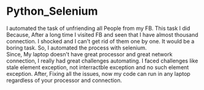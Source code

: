 # Python_Selenium

I automated the task of unfriending all People from my FB. 
This task I did Because, After a long time I visited FB and seen that I have almost thousand connection. 
I shocked and I can't get rid of them one by one. It would be a boring task. 
So, I automated the process with selenium.  
Since, My laptop doesn't have great processor and great network connection, I really had great challenges automating. 
I faced challenges like stale element exception, not interractble exception and no such element exception. 
After, Fixing all the issues, now my code can run in any laptop regardless of your processor and connection.
